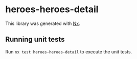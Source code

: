 # heroes-heroes-detail

This library was generated with [Nx](https://nx.dev).

## Running unit tests

Run `nx test heroes-heroes-detail` to execute the unit tests.
